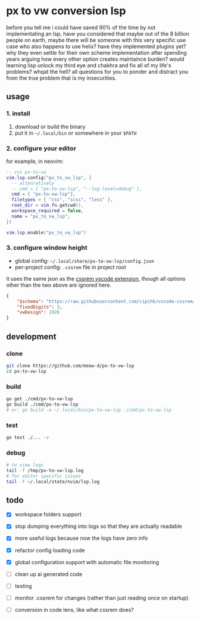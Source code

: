 # px to vw conversion lsp
before you tell me i could have saved 90% of the time by not implementating an lsp, have you considered that maybe out of the 8 billion people on earth, maybe there will be someone with this very specific use case who also happens to use helix? have they implemented plugins yet? why they even settle for their own scheme implementation after spending years arguing how every other option creates maintaince burden? would learning lisp unlock my third eye and chakhra and fix all of my life's problems? whqat the hell? all questions for you to ponder and distract you from the true problem that is my insecurities.

## usage
### 1. install
1. download or build the binary
2. put it in `~/.local/bin` or somewhere in your `$PATH`

### 2. configure your editor
for example, in neovim:

```lua
-- css px-to-vw
vim.lsp.config("px_to_vw_lsp", {
  -- altenratively
  -- cmd = { "px-to-vw-lsp", "--log-level=debug" },
  cmd = { "px-to-vw-lsp"},
  filetypes = { "css", "scss", "less" },
  root_dir = vim.fn.getcwd(),
  workspace_required = false,
  name = "px_to_vw_lsp",
})

vim.lsp.enable("px_to_vw_lsp")
```

### 3. configure window height
- global config: `~/.local/share/px-to-vw-lsp/config.json`
- per-project config: `.cssrem` file in project root

it uses the same json as the [cssrem vscode extension](https://marketplace.visualstudio.com/items?itemName=cipchk.cssrem), though all options other than the two above are ignored here.

```json
{
    "$schema": "https://raw.githubusercontent.com/cipchk/vscode-cssrem/master/schema.json",
    "fixedDigits": 3,
    "vwDesign": 1920
}
```
## development
### clone
```sh
git clone https://github.com/meow-d/px-to-vw-lsp
cd px-to-vw-lsp
```

### build
```sh
go get ./cmd/px-to-vw-lsp
go build ./cmd/px-to-vw-lsp
# or: go build -o ~/.local/bin/px-to-vw-lsp ./cmd/px-to-vw-lsp
```

### test
```sh
go test ./... -v
```

### debug
```sh
# to view logs
tail -f /tmp/px-to-vw-lsp.log
# for editor specific issues
tail -f ~/.local/state/nvim/lsp.log
```

## todo
- [x] workspace folders support
- [x] stop dumping everything into logs so that they are actually readable
- [x] more useful logs because now the logs have zero info
- [x] refactor config loading code
- [x] global configuration support with automatic file monitoring

- [ ] clean up ai generated code
- [ ] testing
- [ ] monitor .cssrem for changes (rather than just reading once on startup)
- [ ] conversion in code lens, like what cssrem does?

